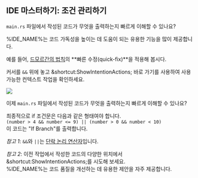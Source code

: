 ## IDE 마스터하기: 조건 관리하기

`main.rs` 파일에서 작성된 코드가 무엇을 출력하는지 빠르게 이해할 수 있나요?

%IDE_NAME%는 코드 가독성을 높이는 데 도움이 되는 유용한 기능을 많이 제공합니다.

예를 들어, [드모르간의 법칙](https://en.wikipedia.org/wiki/De_Morgan%27s_laws)의 **빠른 수정(quick-fix)**을 적용해 봅시다.

커서를 `&&` 위에 놓고 &shortcut:ShowIntentionActions; 바로 가기를 사용하여 사용 가능한 컨텍스트 작업을 확인하세요.

![](image.png)

이제 `main.rs` 파일에서 작성된 코드가 무엇을 출력하는지 빠르게 이해할 수 있나요?

<div class="hint">
  최종적으로 if 조건문은 다음과 같은 형태여야 합니다.<br>
  <code>(number > 4 && number <= 9) || (number > 0 && number < 10)</code>
</div>

<div class="hint">
  이 코드는 "If Branch"를 출력합니다.
</div>

*참고 1*: `&&`와 `||`는 [단락 논리 연산자](https://en.wikipedia.org/wiki/Short-circuit_evaluation)입니다.

*참고 2*: 이전 작업에서 작성한 코드의 다양한 위치에서 &shortcut:ShowIntentionActions;를 시도해 보세요.  
%IDE_NAME%는 코드 품질을 개선하는 데 유용한 제안을 자주 제공합니다.
